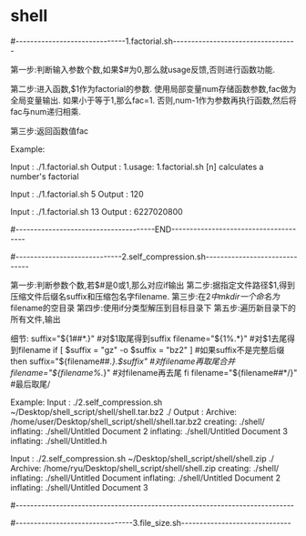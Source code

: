 # shell
#------------------------------1.factorial.sh----------------------------------

第一步:判断输入参数个数,如果$#为0,那么就usage反馈,否则进行函数功能.

第二步:进入函数,$1作为factorial的参数.
		使用局部变量num存储函数参数,fac做为全局变量输出.
	    如果小于等于1,那么fac=1.
		否则,num-1作为参数再执行函数,然后将fac与num递归相乘.

第三步:返回函数值fac

Example:

Input : ./1.factorial.sh
Output : 1.usage: 1.factorial.sh [n]
	 calculates a number's factorial

Input : ./1.factorial.sh 5
Output : 120

Input : ./1.factorial.sh 13
Output : 6227020800

#--------------------------------------END--------------------------------------

#-----------------------------2.self_compression.sh------------------------------

第一步:判断参数个数,若$#是0或1,那么对应if输出
第二步:据指定文件路径$1,得到压缩文件后缀名suffix和压缩包名字filename.
第三步:在$2中mkdir一个命名为$filename的空目录
第四步:使用if分类型解压到目标目录下
第五步:遍历新目录下的所有文件,输出

细节:
suffix="${1##*.}"				#对$1取尾得到suffix
filename="${1%.*}"				#对$1去尾得到filename
if [ $suffix = "gz" -o $suffix = "bz2" ]	#如果suffix不是完整后缀
then
	suffix="${filename##*.}.$suffix"	#对filename再取尾合并
	filename="${filename%.*}"		#对filename再去尾
fi
filename="${filename##*/}"			#最后取尾/

Example:
Input : ./2.self_compression.sh  ~/Desktop/shell_script/shell/shell.tar.bz2 ./
Output :
Archive:  /home/user/Desktop/shell_script/shell/shell.tar.bz2
   creating:  ./shell/
  inflating:  ./shell/Untitled Document 2
  inflating:  ./shell/Untitled Document 3
  inflating:  ./shell/Untitled.h

Input : ./2.self_compression.sh ~/Desktop/shell_script/shell/shell.zip ./
Archive:  /home/ryu/Desktop/shell_script/shell/shell.zip
   creating:  ./shell/
  inflating:  ./shell/Untitled Document
  inflating:  ./shell/Untitled Document 2
  inflating:  ./shell/Untitled Document 3

#----------------------------------------------------------------------------

#--------------------------------3.file_size.sh------------------------------
